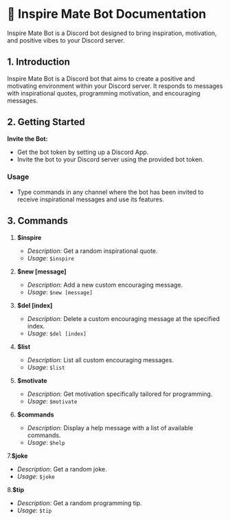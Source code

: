 # 🤖 Inspire Mate Bot Documentation

Inspire Mate Bot is a Discord bot designed to bring inspiration, motivation, and positive vibes to your Discord server.

## 1. Introduction <a name="introduction"></a>

Inspire Mate Bot is a Discord bot that aims to create a positive and motivating environment within your Discord server. It responds to messages with inspirational quotes, programming motivation, and encouraging messages.

## 2. Getting Started <a name="getting-started"></a>

 **Invite the Bot:**
   - Get the bot token by setting up a Discord App.
   - Invite the bot to your Discord server using the provided bot token.

### Usage <a name="usage"></a>

- Type commands in any channel where the bot has been invited to receive inspirational messages and use its features.

## 3. Commands <a name="commands"></a>

1. **$inspire**
   - *Description*: Get a random inspirational quote.
   - *Usage*: `$inspire`

2. **$new [message]**
   - *Description*: Add a new custom encouraging message.
   - *Usage*: `$new [message]`

3. **$del [index]**
   - *Description*: Delete a custom encouraging message at the specified index.
   - *Usage*: `$del [index]`

4. **$list**
   - *Description*: List all custom encouraging messages.
   - *Usage*: `$list`

5. **$motivate**
   - *Description*: Get motivation specifically tailored for programming.
   - *Usage*: `$motivate`

6. **$commands**
   - *Description*: Display a help message with a list of available commands.
   - *Usage*: `$help`

7.**$joke**
   - *Description*: Get a random joke.
   - *Usage*: `$joke`

8.**$tip**
   - *Description*: Get a random programming tip.
   - *Usage*: `$tip`
